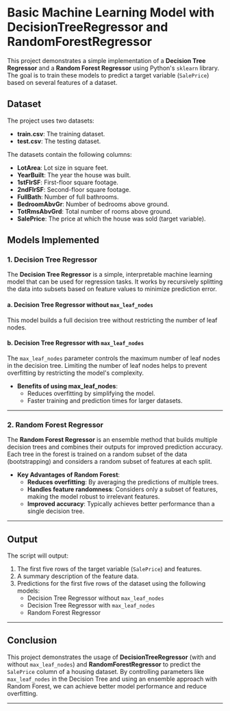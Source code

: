 # Basic Machine Learning Model with DecisionTreeRegressor and RandomForestRegressor
This project demonstrates a simple implementation of a **Decision Tree Regressor** and a **Random Forest Regressor** using Python's `sklearn` library. The goal is to train these models to predict a target variable (`SalePrice`) based on several features of a dataset.

## Dataset
The project uses two datasets:
- **train.csv**: The training dataset.
- **test.csv**: The testing dataset.

The datasets contain the following columns:
- **LotArea**: Lot size in square feet.
- **YearBuilt**: The year the house was built.
- **1stFlrSF**: First-floor square footage.
- **2ndFlrSF**: Second-floor square footage.
- **FullBath**: Number of full bathrooms.
- **BedroomAbvGr**: Number of bedrooms above ground.
- **TotRmsAbvGrd**: Total number of rooms above ground.
- **SalePrice**: The price at which the house was sold (target variable).

## Models Implemented
### 1. Decision Tree Regressor
The **Decision Tree Regressor** is a simple, interpretable machine learning model that can be used for regression tasks. It works by recursively splitting the data into subsets based on feature values to minimize prediction error.

#### a. Decision Tree Regressor without `max_leaf_nodes`
This model builds a full decision tree without restricting the number of leaf nodes.

#### b. Decision Tree Regressor with `max_leaf_nodes`
The `max_leaf_nodes` parameter controls the maximum number of leaf nodes in the decision tree. Limiting the number of leaf nodes helps to prevent overfitting by restricting the model's complexity.

- **Benefits of using max_leaf_nodes**:
  - Reduces overfitting by simplifying the model.
  - Faster training and prediction times for larger datasets.

---
### 2. Random Forest Regressor
The **Random Forest Regressor** is an ensemble method that builds multiple decision trees and combines their outputs for improved prediction accuracy. Each tree in the forest is trained on a random subset of the data (bootstrapping) and considers a random subset of features at each split.

- **Key Advantages of Random Forest**:
  - **Reduces overfitting**: By averaging the predictions of multiple trees.
  - **Handles feature randomness**: Considers only a subset of features, making the model robust to irrelevant features.
  - **Improved accuracy**: Typically achieves better performance than a single decision tree.

---

## Output
The script will output:
1. The first five rows of the target variable (`SalePrice`) and features.
2. A summary description of the feature data.
3. Predictions for the first five rows of the dataset using the following models:
   - Decision Tree Regressor without `max_leaf_nodes`
   - Decision Tree Regressor with `max_leaf_nodes`
   - Random Forest Regressor

---

## Conclusion
This project demonstrates the usage of **DecisionTreeRegressor** (with and without `max_leaf_nodes`) and **RandomForestRegressor** to predict the `SalePrice` column of a housing dataset. By controlling parameters like `max_leaf_nodes` in the Decision Tree and using an ensemble approach with Random Forest, we can achieve better model performance and reduce overfitting.

---

